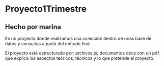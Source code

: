 # Proyecto1Trimestre
## Hecho por marina

Es un proyecto donde realizamos una colección dentro de unas base de datos y consultas a partir del método find.

El proyecto está estructurado por: archivos.js, documentos docs con un pdf que explica los aspectos teóricos, técnicos y lo que pretende el proyecto.
